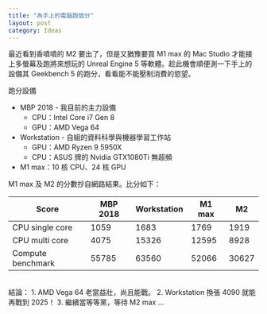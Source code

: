 ```yaml
---
title: "為手上的電腦跑個分"
layout: post
category: Ideas
---
```


最近看到香噴噴的 M2 要出了，但是又猶豫要買 M1 max 的 Mac Studio 才能接上多螢幕及跑將來想玩的 Unreal Engine 5 等軟體。趁此機會順便測一下手上的設備其 Geekbench 5 的跑分，看看能不能壓制消費的慾望。

跑分設備

- MBP 2018 - 我目前的主力設備
  - CPU：Intel Core i7 Gen 8
  - GPU：AMD Vega 64
- Workstation - 自組的資料科學與機器學習工作站
  - GPU：AMD Ryzen 9 5950X
  - CPU：ASUS 牌的 Nvidia GTX1080Ti 無超頻
- M1 max：10 核 CPU、24 核 GPU

M1 max 及 M2 的分數抄自網路結果。比分如下：

| Score             | MBP 2018 | Workstation | M1 max | M2    |
| ----------------- | -------- | ----------- | ------ | ----- |
| CPU single core   | 1059     | 1683        | 1769   | 1919  |
| CPU multi core    | 4075     | 15326       | 12595  | 8928  |
| Compute benchmark | 55785    | 63560       | 52066  | 30627 |
<br>
結論：
1. AMD Vega 64 老當益壯，尚且能戰。
2. Workstation 換張 4090 就能再戰到 2025！
3. 繼續當等等黨，等待 M2 max ...